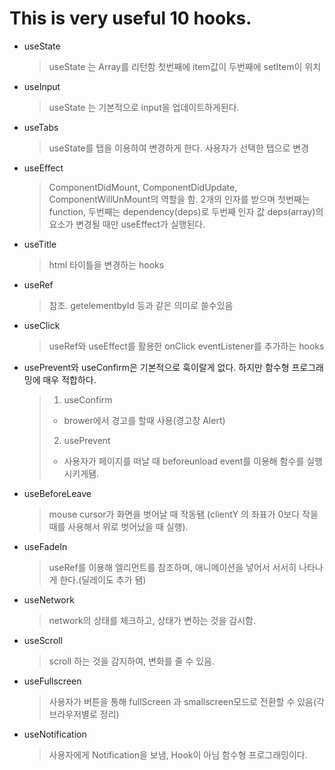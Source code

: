 # This is very useful 10 hooks.

- useState

    >useState 는 Array를 리턴함 첫번째에 item값이 두번째에 setItem이 위치

- useInput

    >useState 는 기본적으로 input을 업데이트하게된다.

- useTabs
    
    >useState를 탭을 이용하여 변경하게 한다. 사용자가 선택한 탭으로 변경

- useEffect
    
    >ComponentDidMount, ComponentDidUpdate, ComponentWillUnMount의 역할을 함.
    2개의 인자를 받으며 첫번째는 function, 두번째는 dependency(deps)로
    두번째 인자 값 deps(array)의 요소가 변경될 때만 useEffect가 실행된다.

- useTitle

    >html 타이틀을 변경하는 hooks

- useRef

    >참조. getelementbyId 등과 같은 의미로 쓸수있음

- useClick

    >useRef와 useEffect를 활용한 onClick eventListener를 추가하는 hooks

  
- usePrevent와 useConfirm은 기본적으로 훅이랄게 없다. 하지만 함수형 프로그래밍에 매우 적합하다. 
  
    > 1. useConfirm
    > - brower에서 경고를 할때 사용(경고창 Alert)
    > 2. usePrevent
    > - 사용자가 페이지를 떠날 때 beforeunload event를 이용해 함수를 실행시키게됌.

- useBeforeLeave

    >mouse cursor가 화면을 벗어날 때 작동됌 (clientY 의 좌표가 0보다 작을때를 사용해서 위로 벗어났을 때 실행).

- useFadeIn
  
    >useRef를 이용해 엘리먼트를 참조하며, 애니메이션을 넣어서 서서히 나타나게 한다.(딜레이도 추가 됌)

- useNetwork

    >network의 상태를 체크하고, 상태가 변하는 것을 감시함.

- useScroll

    >scroll 하는 것을 감지하여, 변화를 줄 수 있음.

- useFullscreen

    >사용자가 버튼을 통해 fullScreen 과 smallscreen모드로 전환할 수 있음(각 브라우저별로 정리)

- useNotification


    >사용자에게 Notification을 보냄, Hook이 아님 함수형 프로그래밍이다.